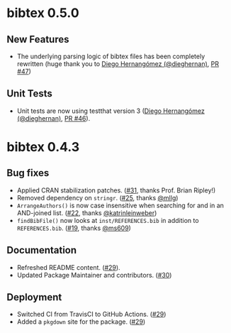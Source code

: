 # bibtex 0.5.0

## New Features

- The underlying parsing logic of bibtex files has been completely rewritten (huge thank you to [Diego Hernangómez (@dieghernan)](https://github.com/dieghernan), [PR #47](https://github.com/ropensci/bibtex/pull/47))

## Unit Tests

- Unit tests are now using testthat version 3 ([Diego Hernangómez (@dieghernan)](https://github.com/dieghernan), [PR #46](https://github.com/ropensci/bibtex/pull/46)).



# bibtex 0.4.3

## Bug fixes

- Applied CRAN stabilization patches. ([#31](https://github.com/ropensci/bibtex/pull/31), thanks Prof. Brian Ripley!)
- Removed dependency on `stringr`. ([#25](https://github.com/ropensci/bibtex/pull/25), thanks [@mllg](https://github.com/mllg))
- `ArrangeAuthors()` is now case insensitive when searching for and in an AND-joined list. ([#22](https://github.com/ropensci/bibtex/pull/22), thanks [@katrinleinweber](https://github.com/katrinleinweber))
- `findBibFile()` now looks at `inst/REFERENCES.bib` in addition to `REFERENCES.bib`.
  ([#19](https://github.com/ropensci/bibtex/pull/19), thanks [@ms609](https://github.com/ms609))

## Documentation

- Refreshed README content. ([#29](https://github.com/ropensci/bibtex/pull/29)).
- Updated Package Maintainer and contributors.
  ([#30](https://github.com/ropensci/bibtex/pull/30))

## Deployment

- Switched CI from TravisCI to GitHub Actions. ([#29](https://github.com/ropensci/bibtex/pull/29))
- Added a `pkgdown` site for the package. ([#29](https://github.com/ropensci/bibtex/pull/29))
